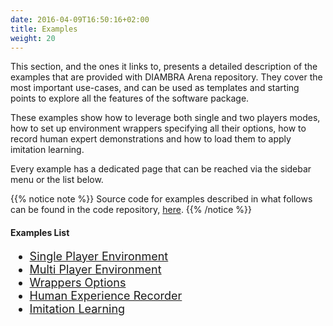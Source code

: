 ```yaml
---
date: 2016-04-09T16:50:16+02:00
title: Examples
weight: 20
---
```


This section, and the ones it links to, presents a detailed description of the examples that are provided with DIAMBRA Arena repository. They cover the most important use-cases, and can be used as templates and starting points to explore all the features of the software package.

These examples show how to leverage both single and two players modes, how to set up environment wrappers specifying all their options, how to record human expert demonstrations and how to load them to apply imitation learning.

Every example has a dedicated page that can be reached via the sidebar menu or the list below.

{{% notice note %}}
Source code for examples described in what follows can be found in the code repository, <a href="https://github.com/diambra/diambraArena/tree/main/examples" target="_blank">here</a>.
{{% /notice %}}

#### Examples List

<div style="font-size:1.125rem;">

- <a href="./singleplayerenv/">Single Player Environment</a>
- <a href="./multiplayerenv/">Multi Player Environment</a>
- <a href="./wrappersoptions/">Wrappers Options</a>
- <a href="./humanexperiencerecorder/">Human Experience Recorder</a>
- <a href="./imitationlearning/">Imitation Learning</a>

</div>
 
